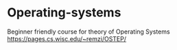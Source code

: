# Operating-systems
Beginner friendly course for theory of Operating Systems
https://pages.cs.wisc.edu/~remzi/OSTEP/
